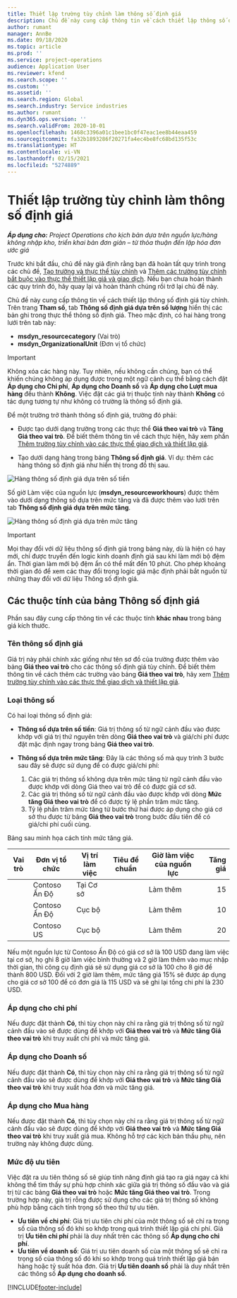 ```yaml
---
title: Thiết lập trường tùy chỉnh làm thông số định giá
description: Chủ đề này cung cấp thông tin về cách thiết lập thông số định giá bằng các trường tùy chỉnh.
author: rumant
manager: AnnBe
ms.date: 09/18/2020
ms.topic: article
ms.prod: ''
ms.service: project-operations
audience: Application User
ms.reviewer: kfend
ms.search.scope: ''
ms.custom: ''
ms.assetid: ''
ms.search.region: Global
ms.search.industry: Service industries
ms.author: rumant
ms.dyn365.ops.version: ''
ms.search.validFrom: 2020-10-01
ms.openlocfilehash: 1468c3396a01c1bee1bc0f47eac1ee8b44eaa459
ms.sourcegitcommit: fa32b1893286f20271fa4ec4be8fc68bd135f53c
ms.translationtype: HT
ms.contentlocale: vi-VN
ms.lasthandoff: 02/15/2021
ms.locfileid: "5274889"
---
```

# <a name="set-up-custom-fields-as-pricing-dimensions"></a>Thiết lập trường tùy chỉnh làm thông số định giá

_**Áp dụng cho:** Project Operations cho kịch bản dựa trên nguồn lực/hàng không nhập kho, triển khai bản đơn giản – từ thỏa thuận đến lập hóa đơn ước giá_

Trước khi bắt đầu, chủ đề này giả định rằng bạn đã hoàn tất quy trình trong các chủ đề, [Tạo trường và thực thể tùy chỉnh](create-custom-fields-entities-pricing-dimensions.md) và [Thêm các trường tùy chỉnh bắt buộc vào thực thể thiết lập giá và giao dịch](add-custom-fields-price-setup-transactional-entities.md). Nếu bạn chưa hoàn thành các quy trình đó, hãy quay lại và hoàn thành chúng rồi trở lại chủ đề này. 

Chủ đề này cung cấp thông tin về cách thiết lập thông số định giá tùy chỉnh. Trên trang **Tham số**, tab **Thông số định giá dựa trên số lượng** hiển thị các bản ghi trong thực thể thông số định giá. Theo mặc định, có hai hàng trong lưới trên tab này:

- **msdyn_resourcecategory** (Vai trò)
- **msdyn_OrganizationalUnit** (Đơn vị tổ chức)

> [!IMPORTANT]
> Không xóa các hàng này. Tuy nhiên, nếu không cần chúng, bạn có thể khiến chúng không áp dụng được trong một ngữ cảnh cụ thể bằng cách đặt **Áp dụng cho Chi phí**, **Áp dụng cho Doanh số** và **Áp dụng cho Lượt mua hàng** đều thành **Không**. Việc đặt các giá trị thuộc tính này thành **Không** có tác dụng tương tự như không có trường là thông số định giá.

Để một trường trở thành thông số định giá, trường đó phải:

- Được tạo dưới dạng trường trong các thực thể **Giá theo vai trò** và **Tăng Giá theo vai trò**. Để biết thêm thông tin về cách thực hiện, hãy xem phần [Thêm trường tùy chỉnh vào các thực thể giao dịch và thiết lập giá](add-custom-fields-price-setup-transactional-entities.md).

- Tạo dưới dạng hàng trong bảng **Thông số định giá**. Ví dụ: thêm các hàng thông số định giá như hiển thị trong đồ thị sau. 

![Hàng thông số định giá dựa trên số tiền](media/Amt-based-PD.png)

Số giờ Làm việc của nguồn lực (**msdyn_resourceworkhours**) được thêm vào dưới dạng thông số dựa trên mức tăng và đã được thêm vào lưới trên tab **Thông số định giá dựa trên mức tăng**.

![Hàng thông số định giá dựa trên mức tăng](media/Markup-based-PD.png)


> [!IMPORTANT]
> Mọi thay đổi với dữ liệu thông số định giá trong bảng này, dù là hiện có hay mới, chỉ được truyền đến logic kinh doanh định giá sau khi làm mới bộ đệm ẩn. Thời gian làm mới bộ đệm ẩn có thể mất đến 10 phút. Cho phép khoảng thời gian đó để xem các thay đổi trong logic giá mặc định phải bắt nguồn từ những thay đổi với dữ liệu Thông số định giá.


## <a name="attributes-of-the-pricing-dimensions-table"></a>Các thuộc tính của bảng Thông số định giá
Phần sau đây cung cấp thông tin về các thuộc tính **khác nhau** trong bảng giá kích thước.

### <a name="pricing-dimension-name"></a>Tên thông số định giá
Giá trị này phải chính xác giống như tên sơ đồ của trường được thêm vào bảng **Giá theo vai trò** cho các thông số định giá tùy chỉnh. Để biết thêm thông tin về cách thêm các trường vào bảng **Giá theo vai trò**, hãy xem [Thêm trường tùy chỉnh vào các thực thể giao dịch và thiết lập giá](add-custom-fields-price-setup-transactional-entities.md).

### <a name="type-of-dimension"></a>Loại thông số
Có hai loại thông số định giá:
  
  - **Thông số dựa trên số tiền**: Giá trị thông số từ ngữ cảnh đầu vào được khớp với giá trị thứ nguyên trên dòng **Giá theo vai trò** và giá/chi phí được đặt mặc định ngay trong bảng **Giá theo vai trò**.
  - **Thông số dựa trên mức tăng**: Đây là các thông số mà quy trình 3 bước sau đây sẽ được sử dụng để có được giá/chi phí:
 
    1. Các giá trị thông số không dựa trên mức tăng từ ngữ cảnh đầu vào được khớp với dòng Giá theo vai trò để có được giá cơ sở.
    2. Các giá trị thông số từ ngữ cảnh đầu vào được khớp với dòng **Mức tăng Giá theo vai trò** để có được tỷ lệ phần trăm mức tăng.
    3. Tỷ lệ phần trăm mức tăng từ bước thứ hai được áp dụng cho giá cơ sở thu được từ bảng **Giá theo vai trò** trong bước đầu tiên để có giá/chi phí cuối cùng.
   
   Bảng sau minh họa cách tính mức tăng giá.
  
| Vai trò        | Đơn vị tổ chức    |Vị trí làm việc      |Tiêu đề chuẩn      |Giờ làm việc của nguồn lực      |  Tăng giá|
| ------------|-------------|-------------------|--------------------|-------------------------|--------:|
|             | Contoso Ấn Độ|Tại Cơ sở            |                    |Làm thêm                 |15     |
|             | Contoso Ấn Độ|Cục bộ             |                    |Làm thêm                 |10     |
|             | Contoso US   |Cục bộ             |                    |Làm thêm                 |20     |


Nếu một nguồn lực từ Contoso Ấn Độ có giá cơ sở là 100 USD đang làm việc tại cơ sở, họ ghi 8 giờ làm việc bình thường và 2 giờ làm thêm vào mục nhập thời gian, thì công cụ định giá sẽ sử dụng giá cơ sở là 100 cho 8 giờ để thành 800 USD. Đối với 2 giờ làm thêm, mức tăng giá 15% sẽ được áp dụng cho giá cơ sở 100 để có đơn giá là 115 USD và sẽ ghi lại tổng chi phí là 230 USD.

### <a name="applicable-to-cost"></a>Áp dụng cho chi phí 
Nếu được đặt thành **Có**, thì tùy chọn này chỉ ra rằng giá trị thông số từ ngữ cảnh đầu vào sẽ được dùng để khớp với **Giá theo vai trò** và **Mức tăng Giá theo vai trò** khi truy xuất chi phí và mức tăng giá.

### <a name="applicable-to-sales"></a>Áp dụng cho Doanh số
Nếu được đặt thành **Có**, thì tùy chọn này chỉ ra rằng giá trị thông số từ ngữ cảnh đầu vào sẽ được dùng để khớp với **Giá theo vai trò** và **Mức tăng Giá theo vai trò** khi truy xuất hóa đơn và mức tăng giá.

### <a name="applicable-to-purchase"></a>Áp dụng cho Mua hàng
Nếu được đặt thành **Có**, thì tùy chọn này chỉ ra rằng giá trị thông số từ ngữ cảnh đầu vào sẽ được dùng để khớp với **Giá theo vai trò** và **Mức tăng Giá theo vai trò** khi truy xuất giá mua. Không hỗ trợ các kịch bản thầu phụ, nên trường này không được dùng. 

### <a name="priority"></a>Mức độ ưu tiên
Việc đặt ra ưu tiên thông số sẽ giúp tính năng định giá tạo ra giá ngay cả khi không thể tìm thấy sự phù hợp chính xác giữa giá trị thông số đầu vào và giá trị từ các bảng **Giá theo vai trò** hoặc **Mức tăng Giá theo vai trò**. Trong trường hợp này, giá trị rỗng được sử dụng cho các giá trị thông số không phù hợp bằng cách tính trọng số theo thứ tự ưu tiên.

- **Ưu tiên về chi phí**: Giá trị ưu tiên chi phí của một thông số sẽ chỉ ra trọng số của thông số đó khi so khớp trong quá trình thiết lập giá chi phí. Giá trị **Ưu tiên chi phí** phải là duy nhất trên các thông số **Áp dụng cho chi phí**.
- **Ưu tiên về doanh số**: Giá trị ưu tiên doanh số của một thông số sẽ chỉ ra trọng số của thông số đó khi so khớp trong quá trình thiết lập giá bán hàng hoặc tỷ suất hóa đơn. Giá trị **Ưu tiên doanh số** phải là duy nhất trên các thông số **Áp dụng cho doanh số**.


[!INCLUDE[footer-include](../includes/footer-banner.md)]